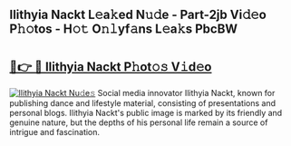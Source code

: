 ## Ilithyia Nackt L𝚎a𝚔ed N𝚞𝚍e - Part-2jb Vi𝚍𝚎o P𝚑𝚘tos - H𝚘𝚝 O𝚗𝚕yf𝚊ns L𝚎a𝚔s PbcBW

# <h2><a href="http://kfa1a2i.oniu.top/?m=Ilithyia+Nackt">🔗👉 🔴 Ilithyia Nackt P𝚑ot𝚘𝚜 V𝚒d𝚎o</a></h2>

[![Ilithyia Nackt Nu𝚍e𝚜](https://i.imgur.com/0qMVB7G.gif)](http://kfa1a2i.oniu.top/?m=Ilithyia+Nackt)
Social media innovator Ilithyia Nackt, known for publishing dance and lifestyle material, consisting of presentations and personal blogs. Ilithyia Nackt's public image is marked by its friendly and genuine nature, but the depths of his personal life remain a source of intrigue and fascination.  
